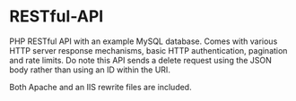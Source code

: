 RESTful-API
===========

PHP RESTful API with an example MySQL database. Comes with various HTTP server response mechanisms, basic HTTP 
authentication, pagination and rate limits. Do note this API sends a delete request using the JSON body rather than using an ID within the URI.

Both Apache and an IIS rewrite files are included.
